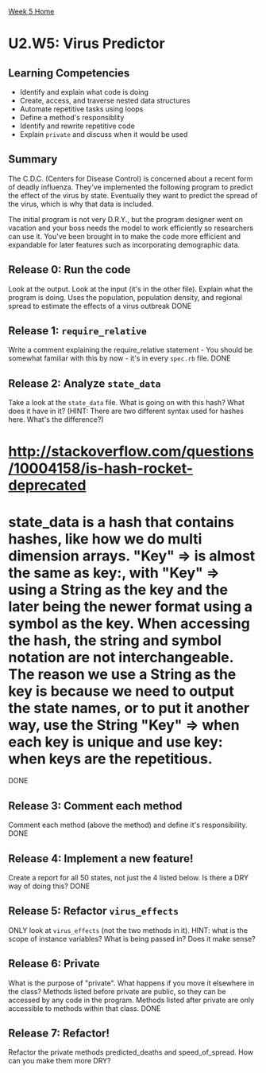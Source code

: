 [Week 5 Home](../)

# U2.W5: Virus Predictor 


## Learning Competencies
- Identify and explain what code is doing
- Create, access, and traverse nested data structures
- Automate repetitive tasks using loops
- Define a method's responsiblity
- Identify and rewrite repetitive code
- Explain `private` and discuss when it would be used

## Summary

The C.D.C. (Centers for Disease Control) is concerned about a recent form of deadly influenza. They've implemented the following program to predict the effect of the virus by state. Eventually they want to predict the spread of the virus, which is why that data is included.

The initial program is not very D.R.Y., but the program designer went on vacation and your boss needs the model to work efficiently so researchers can use it. You've been brought in to make the code more efficient and expandable for later features such as incorporating demographic data. 


## Release 0: Run the code 
Look at the output. Look at the input (it's in the other file). Explain what the program is doing.
Uses the population, population density, and regional spread to estimate the effects of a virus outbreak
DONE

## Release 1: `require_relative`
Write a comment explaining the require_relative statement - You should be somewhat familiar with this by now - it's in every `spec.rb` file.
DONE

## Release 2: Analyze `state_data`
Take a look at the `state_data` file. What is going on with this hash? What does it have in it? (HINT: There are two different syntax used for hashes here. What's the difference?)
# http://stackoverflow.com/questions/10004158/is-hash-rocket-deprecated
# state_data is a hash that contains hashes, like how we do multi dimension arrays.  "Key" =>  is almost the same as key:, with "Key" => using a String as the key and the later being the newer format using a symbol as the key.  When accessing the hash, the string and symbol notation are not interchangeable.  The reason we use a String as the key is because we need to output the state names, or to put it another way, use the String "Key" => when each key is unique and use key: when keys are the repetitious.
DONE

## Release 3: Comment each method
Comment each method (above the method) and define it's responsibility.
DONE

## Release 4: Implement a new feature!
Create a report for all 50 states, not just the 4 listed below.  Is there a DRY way of doing this?
DONE

## Release 5: Refactor `virus_effects`
ONLY look at `virus_effects` (not the two methods in it). HINT: what is the scope of instance variables? What is being passed in? Does it make sense?

## Release 6: Private
What is the purpose of "private". What happens if you move it elsewhere in the class?
Methods listed before private are public, so they can be accessed by any code in the program.  Methods listed after private are only accessible to methods within that class.
DONE

## Release 7: Refactor!
Refactor the private methods predicted_deaths and speed_of_spread.  How can you make them more DRY?
